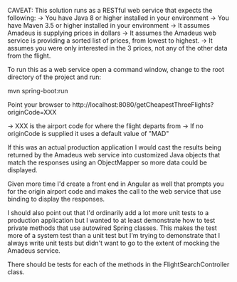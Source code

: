 CAVEAT: This solution runs as a RESTful web service that expects the following:
-> You have Java 8 or higher installed in your environment
-> You have Maven 3.5 or higher installed in your environment
-> It assumes Amadeus is supplying prices in dollars
-> It assumes the Amadeus web service is providing a sorted list of prices, from lowest to highest.
-> It assumes you were only interested in the 3 prices, not any of the other data from the flight.

To run this as a web service open a command window, change to the root directory of the project and run:

   mvn spring-boot:run
   
Point your browser to http://localhost:8080/getCheapestThreeFlights?originCode=XXX

-> XXX is the airport code for where the flight departs from
-> If no originCode is supplied it uses a default value of "MAD"

If this was an actual production application I would cast the results being returned
by the Amadeus web service into customized Java objects that match the responses using
an ObjectMapper so more data could be displayed.

Given more time I'd create a front end in Angular as well that prompts you for the origin airport code
and makes the call to the web service that use binding to display the responses.

I should also point out that I'd ordinarily add a lot more unit tests to a production application
but I wanted to at least demonstrate how to test private methods that use autowired Spring classes. 
This makes the test more of a system test than a unit test but I'm trying to demonstrate that I always
write unit tests but didn't want to go to the extent of mocking the Amadeus service.

There should be tests for each of the methods in the FlightSearchController class.
